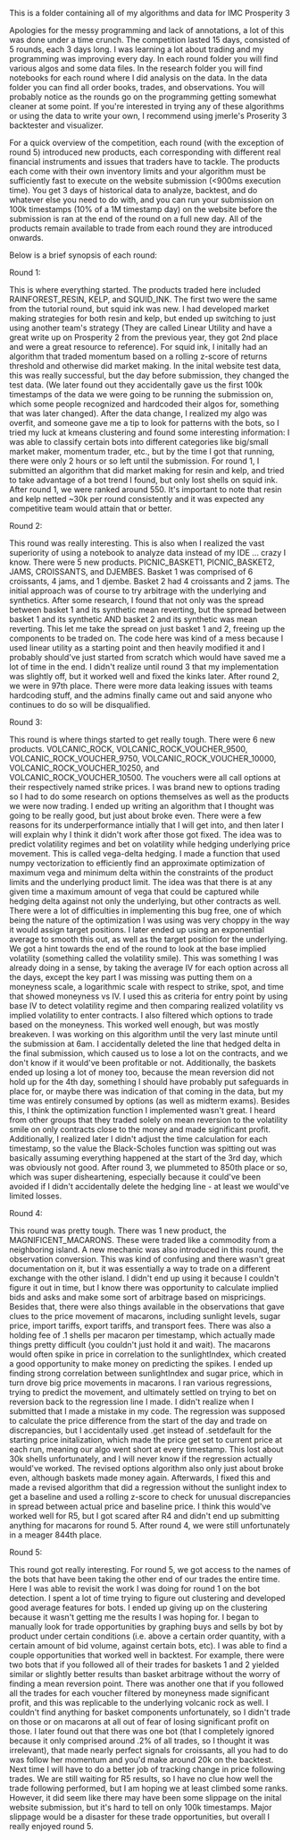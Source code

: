 This is a folder containing all of my algorithms and data for IMC Prosperity 3

Apologies for the messy programming and lack of annotations, a lot of this was done under a time crunch. The competition lasted 15 days, consisted of 5 rounds, each 3 days long. I was learning a lot about trading and my programming was improving every day. In each round folder you will find various algos and some data files. In the research folder you will find notebooks for each round where I did analysis on the data. In the data folder you can find all order books, trades, and observations. You will probably notice as the rounds go on the programming getting somewhat cleaner at some point. If you're interested in trying any of these algorithms or using the data to write your own, I recommend using jmerle's Proserity 3 backtester and visualizer.

For a quick overview of the competition, each round (with the exception of round 5) introduced new products, each corresponding with different real financial instruments and issues that traders have to tackle. The products each come with their own inventory limits and your algorithm must be sufficiently fast to execute on the website submission (<900ms execution time). You get 3 days of historical data to analyze, backtest, and do whatever else you need to do with, and you can run your submission on 100k timestamps (10% of a 1M timestamp day) on the website before the submission is ran at the end of the round on a full new day. All of the products remain available to trade from each round they are introduced onwards.

Below is a brief synopsis of each round:


Round 1:

This is where everything started. The products traded here included RAINFOREST_RESIN, KELP, and SQUID_INK. The first two were the same from the tutorial round, but squid ink was new. I had developed market making strategies for both resin and kelp, but ended up switching to just using another team's strategy (They are called Linear Utility and have a great write up on Prosperity 2 from the previous year, they got 2nd place and were a great resource to reference). For squid ink, I initally had an algorithm that traded momentum based on a rolling z-score of returns threshold and otherwise did market making. In the inital website test data, this was really successful, but the day before submission, they changed the test data. (We later found out they accidentally gave us the first 100k timestamps of the data we were going to be running the submission on, which some people recognized and hardcoded their algos for, something that was later changed). After the data change, I realized my algo was overfit, and someone gave me a tip to look for patterns with the bots, so I tried my luck at kmeans clustering and found some interesting information: I was able to classify certain bots into different categories like big/small market maker, momentum trader, etc., but by the time I got that running, there were only 2 hours or so left until the submission. For round 1, I submitted an algorithm that did market making for resin and kelp, and tried to take advantage of a bot trend I found, but only lost shells on squid ink. After round 1, we were ranked around 550. It's important to note that resin and kelp netted ~30k per round consistently and it was expected any competitive team would attain that or better.


Round 2:

This round was really interesting. This is also when I realized the vast superiority of using a notebook to analyze data instead of my IDE ... crazy I know. There were 5 new products. PICNIC_BASKET1, PICNIC_BASKET2, JAMS, CROISSANTS, and DJEMBES. Basket 1 was comprised of 6 croissants, 4 jams, and 1 djembe. Basket 2 had 4 croissants and 2 jams. The initial approach was of course to try arbitrage with the underlying and synthetics. After some research, I found that not only was the spread between basket 1 and its synthetic mean reverting, but the spread between basket 1 and its synthetic AND basket 2 and its synthetic was mean reverting. This let me take the spread on just basket 1 and 2, freeing up the components to be traded on. The code here was kind of a mess because I used linear utility as a starting point and then heavily modified it and I probably should've just started from scratch which would have saved me a lot of time in the end. I didn't realize until round 3 that my implementation was slightly off, but it worked well and fixed the kinks later. After round 2, we were in 97th place. There were more data leaking issues with teams hardcoding stuff, and the admins finally came out and said anyone who continues to do so will be disqualified.


Round 3:

This round is where things started to get really tough. There were 6 new products. VOLCANIC_ROCK, VOLCANIC_ROCK_VOUCHER_9500, VOLCANIC_ROCK_VOUCHER_9750, VOLCANIC_ROCK_VOUCHER_10000, VOLCANIC_ROCK_VOUCHER_10250, and VOLCANIC_ROCK_VOUCHER_10500. The vouchers were all call options at their respectively named strike prices. I was brand new to options trading so I had to do some research on options themselves as well as the products we were now trading. I ended up writing an algorithm that I thought was going to be really good, but just about broke even. There were a few reasons for its underperformance intially that I will get into, and then later I will explain why I think it didn't work after those got fixed. The idea was to predict volatility regimes and bet on volatility while hedging underlying price movement. This is called vega-delta hedging. I made a function that used numpy vectorization to efficiently find an approximate optimization of maximum vega and minimum delta within the constraints of the product limits and the underlying product limit. The idea was that there is at any given time a maximum amount of vega that could be captured while hedging delta against not only the underlying, but other contracts as well. There were a lot of difficulties in implementing this bug free, one of which being the nature of the optimization I was using was very choppy in the way it would assign target positions. I later ended up using an exponential average to smooth this out, as well as the target position for the underlying. We got a hint towards the end of the round to look at the base implied volatility (something called the volatility smile). This was something I was already doing in a sense, by taking the average IV for each option across all the days, except the key part I was missing was putting them on a moneyness scale, a logarithmic scale with respect to strike, spot, and time that showed moneyness vs IV. I used this as criteria for entry point by using base IV to detect volatility regime and then comparing realized volatility vs implied volatility to enter contracts. I also filtered which options to trade based on the moneyness. This worked well enough, but was mostly breakeven. I was working on this algorithm until the very last minute until the submission at 6am. I accidentally deleted the line that hedged delta in the final submission, which caused us to lose a lot on the contracts, and we don't know if it would've been profitable or not. Additionally, the baskets ended up losing a lot of money too, because the mean reversion did not hold up for the 4th day, something I should have probably put safeguards in place for, or maybe there was indication of that coming in the data, but my time was entirely consumed by options (as well as midterm exams). Besides this, I think the optimization function I implemented wasn't great. I heard from other groups that they traded solely on mean reversion to the volatility smile on only contracts close to the money and made significant profit. Additionally, I realized later I didn't adjust the time calculation for each timestamp, so the value the Black-Scholes function was spitting out was basically assuming everything happened at the start of the 3rd day, which was obviously not good. After round 3, we plummeted to 850th place or so, which was super disheartening, especially because it could've been avoided if I didn't accidentally delete the hedging line - at least we would've limited losses.


Round 4:

This round was pretty tough. There was 1 new product, the MAGNIFICENT_MACARONS. These were traded like a commodity from a neighboring island. A new mechanic was also introduced in this round, the observation conversion. This was kind of confusing and there wasn't great documentation on it, but it was essentially a way to trade on a different exchange with the other island. I didn't end up using it because I couldn't figure it out in time, but I know there was opportunity to calculate implied bids and asks and make some sort of arbitrage based on mispricings. Besides that, there were also things available in the observations that gave clues to the price movement of macarons, including sunlight levels, sugar price, import tariffs, export tariffs, and transport fees. There was also a holding fee of .1 shells per macaron per timestamp, which actually made things pretty difficult (you couldn't just hold it and wait). The macarons would often spike in price in correlation to the sunlightIndex, which created a good opportunity to make money on predicting the spikes. I ended up finding strong correlation between sunlightIndex and sugar price, which in turn drove big price movements in macarons. I ran various regressions, trying to predict the movement, and ultimately settled on trying to bet on reversion back to the regression line I made. I didn't realize when I submitted that I made a mistake in my code. The regression was supposed to calculate the price difference from the start of the day and trade on discrepancies, but I accidentally used .get instead of .setdefault for the starting price initalization, which made the price get set to current price at each run, meaning our algo went short at every timestamp. This lost about 30k shells unfortunately, and I will never know if the regression actually would've worked. The revised options algorithm also only just about broke even, although baskets made money again. Afterwards, I fixed this and made a revised algorithm that did a regression without the sunlight index to get a baseline and used a rolling z-score to check for unusual discrepancies in spread between actual price and baseline price. I think this would've worked well for R5, but I got scared after R4 and didn't end up submitting anything for macarons for round 5. After round 4, we were still unfortunately in a meager 844th place.


Round 5:

This round got really interesting. For round 5, we got access to the names of the bots that have been taking the other end of our trades the entire time. Here I was able to revisit the work I was doing for round 1 on the bot detection. I spent a lot of time trying to figure out clustering and developed good average features for bots. I ended up giving up on the clustering because it wasn't getting me the results I was hoping for. I began to manually look for trade opportunities by graphing buys and sells by bot by product under certain conditions (i.e. above a certain order quantity, with a certain amount of bid volume, against certain bots, etc). I was able to find a couple opportunities that worked well in backtest. For example, there were two bots that if you followed all of their trades for baskets 1 and 2 yielded similar or slightly better results than basket arbitrage without the worry of finding a mean reversion point. There was another one that if you followed all the trades for each voucher filtered by moneyness made significant profit, and this was replicable to the underlying volcanic rock as well. I couldn't find anything for basket components unfortunately, so I didn't trade on those or on macarons at all out of fear of losing significant profit on those. I later found out that there was one bot (that I completely ignored because it only comprised around .2% of all trades, so I thought it was irrelevant), that made nearly perfect signals for croissants, all you had to do was follow her momentum and you'd make around 20k on the backtest. Next time I will have to do a better job of tracking change in price following trades. We are still waiting for R5 results, so I have no clue how well the trade following performed, but I am hoping we at least climbed some ranks. However, it did seem like there may have been some slippage on the inital website submission, but it's hard to tell on only 100k timestamps. Major slippage would be a disaster for these trade opportunities, but overall I really enjoyed round 5.

